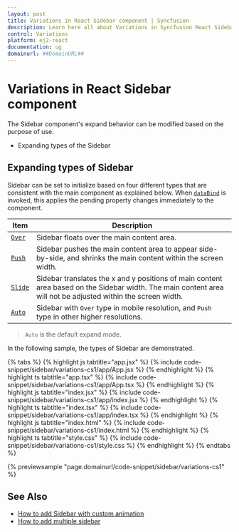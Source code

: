 ```yaml
---
layout: post
title: Variations in React Sidebar component | Syncfusion
description: Learn here all about Variations in Syncfusion React Sidebar component of Syncfusion Essential JS 2 and more.
control: Variations 
platform: ej2-react
documentation: ug
domainurl: ##DomainURL##
---
```


# Variations in React Sidebar component

The Sidebar component's expand behavior can be modified based on the purpose of use.

* Expanding types of the Sidebar

## Expanding types of Sidebar

Sidebar can be set to initialize based on four different types that are consistent with the main component as explained below. When [`dataBind`](https://ej2.syncfusion.com/documentation/api/sidebar#databind) is invoked, this applies the pending property changes immediately to the component.

 | Item | Description |
|-----|-----|
| [`Over`](https://ej2.syncfusion.com/react/documentation/api/sidebar/#type) | Sidebar floats over the main content area.|
| [`Push`](https://ej2.syncfusion.com/react/documentation/api/sidebar/#type) | Sidebar pushes the main content area to appear side-by-side, and shrinks the main content within the screen width.|
| [`Slide`](https://ej2.syncfusion.com/react/documentation/api/sidebar/#type) | Sidebar translates the x and y positions of main content area based on the Sidebar width. The main content area will not be adjusted within the screen width. |
| [`Auto`](https://ej2.syncfusion.com/react/documentation/api/sidebar/#type) | Sidebar with `Over` type in mobile resolution, and `Push` type in other higher resolutions. |

> `Auto` is the default expand mode.

In the following sample, the types of Sidebar are demonstrated.

{% tabs %}
{% highlight js tabtitle="app.jsx" %}
{% include code-snippet/sidebar/variations-cs1/app/App.jsx %}
{% endhighlight %}
{% highlight ts tabtitle="app.tsx" %}
{% include code-snippet/sidebar/variations-cs1/app/App.tsx %}
{% endhighlight %}
{% highlight js tabtitle="index.jsx" %}
{% include code-snippet/sidebar/variations-cs1/app/index.jsx %}
{% endhighlight %}
{% highlight ts tabtitle="index.tsx" %}
{% include code-snippet/sidebar/variations-cs1/app/index.tsx %}
{% endhighlight %}
{% highlight js tabtitle="index.html" %}
{% include code-snippet/sidebar/variations-cs1/index.html %}
{% endhighlight %}
{% highlight ts tabtitle="style.css" %}
{% include code-snippet/sidebar/variations-cs1/style.css %}
{% endhighlight %}
{% endtabs %}

 {% previewsample "page.domainurl/code-snippet/sidebar/variations-cs1" %}

## See Also

* [How to add Sidebar with custom animation](./how-to/sidebar-with-variation-animation)
* [How to add multiple sidebar](./how-to/multiple-sidebar)